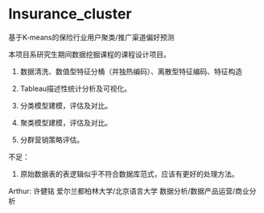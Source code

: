 # Insurance_cluster
基于K-means的保险行业用户聚类/推广渠道偏好预测

本项目系研究生期间数据挖掘课程的课程设计项目。

1. 数据清洗、数值型特征分桶（并独热编码）、离散型特征编码、特征构造

2. Tableau描述性统计分析及可视化。

3. 分类模型建模，评估及对比。

4. 聚类模型建模，评估及对比。

5. 分群营销策略评估。



不足：

1. 原始数据表的表逻辑似乎不符合数据库范式，应该有更好的处理方法。

Arthur: 许健铭
爱尔兰都柏林大学/北京语言大学
数据分析/数据产品运营/商业分析
